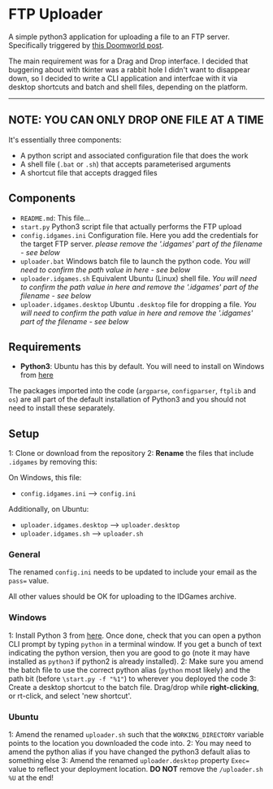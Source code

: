 # FTP Uploader

A simple python3 application for uploading a file to an FTP server. Specifically triggered by [this Doomworld post](https://www.doomworld.com/forum/topic/118982-uploading-to-idgames-a-difficult-and-discouraging-experience/).

The main requirement was for a Drag and Drop interface. I decided that buggering about with tkinter was a rabbit hole I didn't want to disappear down, so I decided to write a CLI application and interfcae with it via desktop shortcuts and batch and shell files, depending on the platform.

---------------------------------------------
NOTE:
YOU CAN ONLY DROP ONE FILE AT A TIME
---------------------------------------------


It's essentially three components:

 - A python script and associated configuration file that does the work
 - A shell file (`.bat` or `.sh`) that accepts parameterised arguments
 - A shortcut file that accepts dragged files

## Components
 - `README.md`: This file... 
 - `start.py` Python3 script file that actually performs the FTP upload
 - `config.idgames.ini`	Configuration file. Here you add the credentials for the target FTP server. *please remove the '.idgames' part of the filename - see below*
 - `uploader.bat` Windows batch file to launch the python code. *You will need to confirm the path value in here - see below*
 - `uploader.idgames.sh` Equivalent Ubuntu (Linux) shell file. *You will need to confirm the path value in here and remove the '.idgames' part of the filename - see below*
 - `uploader.idgames.desktop` Ubuntu `.desktop` file for dropping a file. *You will need to confirm the path value in here and remove the '.idgames' part of the filename - see below*
 
## Requirements
 - **Python3**: Ubuntu has this by default. You will need to install on Windows from [here](https://www.python.org/downloads/windows/)
 
The packages imported into the code (`argparse`, `configparser`, `ftplib` and `os`) are all part of the default installation of Python3 and you should not need to install these separately.

## Setup
1: Clone or download from the repository
2: **Rename** the files that include `.idgames` by removing this:

On Windows, this file:
 - `config.idgames.ini` --> `config.ini`

Additionally, on Ubuntu:
 - `uploader.idgames.desktop` --> `uploader.desktop`
 - `uploader.idgames.sh` --> `uploader.sh`

### General
The renamed `config.ini` needs to be updated to include your email as the `pass=` value.

All other values should be OK for uploading to the IDGames archive.

### Windows
1: Install Python 3 from [here](https://www.python.org/downloads/windows/). Once done, check that you can open a python CLI prompt by typing `python` in a terminal window. If you get a bunch of text indicating the python version, then you are good to go (note it may have installed as `python3` if python2 is already installed). 
2: Make sure you amend the batch file to use the correct python alias (`python` most likely) and the path bit (before `\start.py -f "%1"`) to wherever you deployed the code 
3: Create a desktop shortcut to the batch file. Drag/drop while **right-clicking**, or rt-click, and select 'new shortcut'.

### Ubuntu
1: Amend the renamed `uploader.sh` such that the `WORKING_DIRECTORY` variable points to the location you downloaded the code into.
2: You may need to amend the python alias if you have changed the python3 default alias to something else
3: Amend the renamed `uploader.desktop` property `Exec=` value to reflect your deployment location. **DO NOT** remove the `/uploader.sh %U` at the end!


